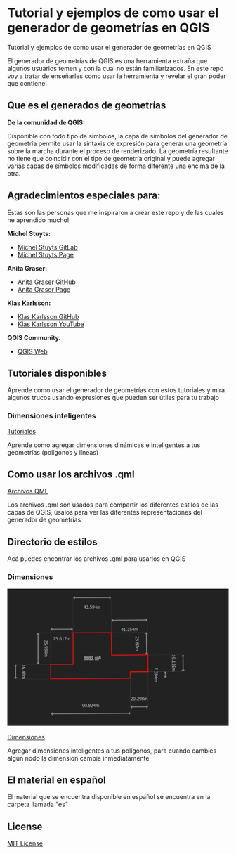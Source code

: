 # Tutorial y ejemplos de como usar el generador de geometrías en QGIS

Tutorial y ejemplos de como usar el generador de geometrías en QGIS

El generador de geometrías de QGIS es una herramienta extraña que algunos
usuarios temen y con la cual no están familiarizados. En este repo voy a tratar
de enseñarles como usar la herramienta y revelar el gran poder que contiene.  

## Que es el generados de geometrías

**De la comunidad de QGIS:**

Disponible con todo tipo de símbolos, la capa de símbolos del generador de geometría permite usar la sintaxis de expresión para generar una geometría sobre la marcha durante el proceso de renderizado. La geometría resultante no tiene que coincidir con el tipo de geometría original y puede agregar varias capas de símbolos modificadas de forma diferente una encima de la otra.

## Agradecimientos especiales para:

Estas son las personas que me inspiraron a crear este repo y de las cuales he 
aprendido mucho!

**Michel Stuyts:**

- [Michel Stuyts
  GitLab](https://gitlab.com/GIS-projects/qgis-geometry-generator-examples) 
- [Michel Stuyts Page](https://michelstuyts.be/)

**Anita Graser:**

- [Anita Graser GitHub](https://github.com/anitagraser/QGIS-resources)
- [Anita Graser Page](https://anitagraser.com/)

**Klas Karlsson:**

- [Klas Karlsson GitHub](https://github.com/klakar/QGIS_resources)
- [Klas Karlsson YouTube](https://www.youtube.com/channel/UCxs7cfMwzgGZhtUuwhny4-Q)

**QGIS Community.**

- [QGIS Web](https://www.qgis.org/en/site/)

## Tutoriales disponibles

Aprende como usar el generador de geometrías con estos tutoriales y mira algunos
trucos usando expresiones que pueden ser útiles para tu trabajo

### Dimensiones inteligentes

[Tutoriales](/tutoriales)

Aprende como agregar dimensiones dinámicas e inteligentes a tus geometrías
(polígonos y líneas)


## Como usar los archivos .qml

[Archivos QML](../qml)

Los archivos .qml son usados para compartir los diferentes estilos de las capas
de QGIS, úsalos para ver las diferentes representaciones del generador de
geometrías

## Directorio de estilos

Acá puedes encontrar los archivos .qml para usarlos en QGIS

### Dimensiones

![Polygon Dimensions](../img/Polygon_with_dimensions.png)

[Dimensiones](/qml/dimensions)

Agregar dimensiones inteligentes a tus polígonos, para cuando cambies algún nodo la dimension cambie inmediatamente

## El material en español

El material que se encuentra disponible en español se encuentra en la carpeta
llamada "es"

## License

[MIT License](LICENSE.md)

